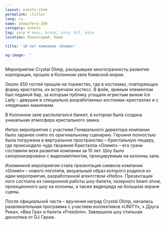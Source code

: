 ```yaml
---
layout: events-item
permalink: :title/
lang: ru
name: atmasfera-360
category: events
tag: corp # mass, brand, corp, btl, mice
location: Планетарий, Киев

title: '10 лет компании «Олимп»'

og-image: ''
---
```


Мероприятие Crystal Olimp, раскрывшее многогранность развития корпорации, прошло в Колонном зале Киевской мэрии.

Около  450 гостей пришли на торжество, где в костюмах, повторяющих форму кристалла, их встречали хостесс. В фойе, зримым элементом был ледяной бар, за которым публику угощали игристым вином Ice Lady – девушки в специально разработанных костюмах-кристаллах и  с «ледяным» макияжем.

В Колонном зале располагался банкет, в котором была создана уникальная атмосфера кристального замка.

Интро мероприятия с участием Генерального директора компании было заранее снято по оригинальному сценарию. Героиня полностью была погружена в виртуальное пространство – Кристальную пещеру, где происходило чудо творения Кристалла «Олимп» – его грани составили вехи развития компании за 10 лет. Шоу было синхронизировано с видеомаппингом, проецируемым на колонны зала.

Изюминкой мероприятия стала презентация символа компании «Олимп» – нового логотипа, визуальный образ которого родился из идеи мероприятия, разработанной агентством «Небо». Презентация лого состояла из синхронной работы шоу-балета, лазерного beam show, проекционного шоу на колонны, а также видеоряда на большом экране сцены.

После официальной части – вручения наград Crystal Olimp, началась развлекательная программа с участием коллективов «UNITY», « Друга Рика», «Виа Гра» и балета «Freedom». Завершила шоу стильная дискотека от DJ Гараж.
